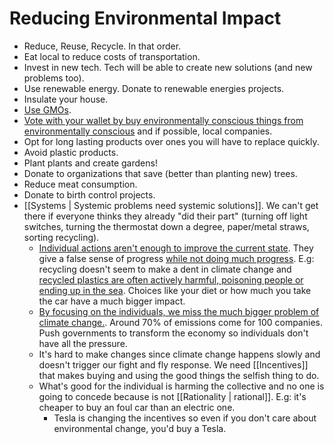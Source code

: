 # Reducing Environmental Impact

- Reduce, Reuse, Recycle. In that order.
- Eat local to reduce costs of transportation.
- Invest in new tech. Tech will be able to create new solutions (and new problems too).
- Use renewable energy. Donate to renewable energies projects.
- Insulate your house.
- [Use GMOs](https://www.bio.org/blogs/gmos-have-benefits-environment).
- [Vote with your wallet by buy environmentally conscious things from environmentally conscious](https://youtu.be/yiw6_JakZFc) and if possible, local companies.
- Opt for long lasting products over ones you will have to replace quickly.
- Avoid plastic products.
- Plant plants and create gardens! 
- Donate to organizations that save (better than planting new) trees.
- Reduce meat consumption.
- Donate to birth control projects.
- [[Systems | Systemic problems need systemic solutions]]. We can't get there if everyone thinks they already "did their part" (turning off light switches, turning the thermostat down a degree, paper/metal straws, sorting recycling).
	- [Individual actions aren't enough to improve the current state](https://www.youtube.com/watch?v=DYLWZPFEWTw). They give a false sense of progress [while not doing much progress](https://criticalscience.medium.com/climate-change-on-a-little-planet-b859721767d5). E.g: recycling doesn't seem to make a dent in climate change and [recycled plastics are often actively harmful, poisoning people or ending up in the sea](https://hwfo.substack.com/p/an-illustrated-guide-to-plastic-straws). Choices like your diet or how much you take the car have a much bigger impact.
	- [By focusing on the individuals, we miss the much bigger problem of climate change.](https://youtu.be/RSgXcFdHxFI?list=WL). Around 70% of emissions come for 100 companies. Push governments to transform the economy so individuals don't have all the pressure.
	- It's hard to make changes since climate change happens slowly and doesn't trigger our fight and fly response. We need [[Incentives]] that makes buying and using the good things the selfish thing to do.
	- What's good for the individual is harming the collective and no one is going to concede because is not [[Rationality | rational]]. E.g: it's cheaper to buy an foul car than an electric one.
		- Tesla is changing the incentives so even if you don't care about environmental change, you'd buy a Tesla.